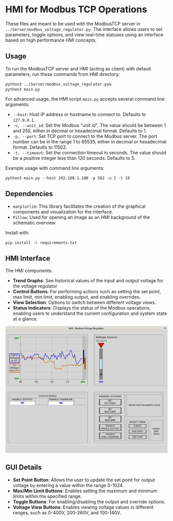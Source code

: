 # HMI for Modbus TCP Operations

These files are meant to be used with the ModbusTCP server in `../Server/modbus_voltage_regulator.py`. The interface allows users to set parameters, toggle options, and view real-time statuses using an interface based on high performance HMI concepts.

## Usage

To run the ModbusTCP server and HMI (acting as client) with default parameters, run these commands from HMI directory:
```shell
python3 ../Server/modbus_voltage_regulator.py&
python3 main.py
```

For advanced usage, the HMI script `main.py` accepts several command line arguments:

- `--host`: Host IP address or hostname to connect to. Defaults to `127.0.0.1`.
- `-u, --unit_id`: Set the Modbus "unit id". The value should be between 1 and 255, either in decimal or hexadecimal format. Defaults to 1.
- `-p, --port`: Set TCP port to connect to the Modbus server. The port number can be in the range 1 to 65535, either in decimal or hexadecimal format. Defaults to 11502.
- `-t, --timeout`: Set the connection timeout in seconds. The value should be a positive integer less than 120 seconds. Defaults to 5.

Example usage with command line arguments:
```shell
python3 main.py --host 192.168.1.100 -p 502 -u 1 -t 10
```

## Dependencies

- `matplotlib`: This library facilitates the creation of the graphical components and visualization for the interface.
- `Pillow`: Used for opening an image as an HMI background of the schematic overview

Install with:
```shell
pip install -r requirements.txt
```

## HMI Interface

The HMI components:

- **Trend Graphs**: See historical values of the input and output voltage for the voltage regulator
- **Control Buttons**: For performing actions such as setting the set point, max limit, min limit, enabling output, and enabling overrides.
- **View Selection**: Options to switch between different voltage views.
- **Status Indicators**: Displays the status of the Modbus operations, enabling users to understand the current configuration and system state at a glance.

![HMI Screenshot](./assets/ModbusTCP_HMI.PNG)

## GUI Details

- **Set Point Button**: Allows the user to update the set point for output voltage by entering a value within the range 0-1024.
- **Max/Min Limit Buttons**: Enables setting the maximum and minimum limits within the specified range.
- **Toggle Buttons**: For enabling/disabling the output and override options.
- **Voltage View Buttons**: Enables viewing voltage values in different ranges, such as 0-400V, 200-260V, and 100-140V.
